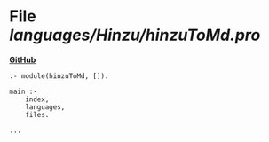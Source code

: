 # File _languages/Hinzu/hinzuToMd.pro_
**[GitHub](https://github.com/softlang/yas/blob/master/languages/Hinzu/hinzuToMd.pro)**
```
:- module(hinzuToMd, []).

main :-
    index,
    languages,
    files.

...
```
